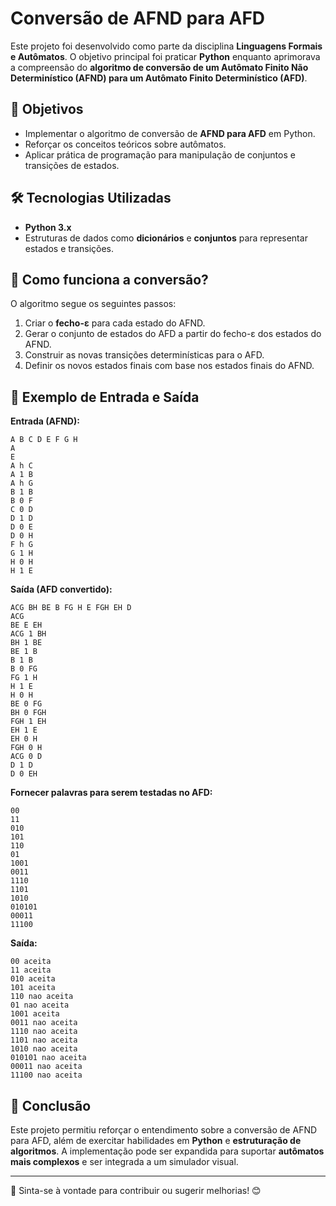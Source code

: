 # Conversão de AFND para AFD

Este projeto foi desenvolvido como parte da disciplina **Linguagens Formais e Autômatos**. O objetivo principal foi praticar **Python** enquanto aprimorava a compreensão do **algoritmo de conversão de um Autômato Finito Não Determinístico (AFND) para um Autômato Finito Determinístico (AFD)**.

## 📌 Objetivos
- Implementar o algoritmo de conversão de **AFND para AFD** em Python.
- Reforçar os conceitos teóricos sobre autômatos.
- Aplicar prática de programação para manipulação de conjuntos e transições de estados.

## 🛠️ Tecnologias Utilizadas
- **Python 3.x**
- Estruturas de dados como **dicionários** e **conjuntos** para representar estados e transições.

## 📖 Como funciona a conversão?
O algoritmo segue os seguintes passos:
1. Criar o **fecho-ε** para cada estado do AFND.
2. Gerar o conjunto de estados do AFD a partir do fecho-ε dos estados do AFND.
3. Construir as novas transições determinísticas para o AFD.
4. Definir os novos estados finais com base nos estados finais do AFND.

## 📝 Exemplo de Entrada e Saída
**Entrada (AFND):**
```
A B C D E F G H 
A
E
A h C
A 1 B
A h G
B 1 B
B 0 F
C 0 D
D 1 D
D 0 E
D 0 H
F h G
G 1 H
H 0 H
H 1 E
```
**Saída (AFD convertido):**
```
ACG BH BE B FG H E FGH EH D 
ACG
BE E EH 
ACG 1 BH
BH 1 BE
BE 1 B
B 1 B
B 0 FG
FG 1 H
H 1 E
H 0 H
BE 0 FG
BH 0 FGH
FGH 1 EH
EH 1 E
EH 0 H
FGH 0 H
ACG 0 D
D 1 D
D 0 EH
```
**Fornecer palavras para serem testadas no AFD:**
```
00
11
010
101
110
01
1001
0011
1110
1101
1010
010101
00011
11100
```
**Saída:**
```
00 aceita
11 aceita
010 aceita
101 aceita
110 nao aceita
01 nao aceita
1001 aceita
0011 nao aceita
1110 nao aceita
1101 nao aceita
1010 nao aceita
010101 nao aceita
00011 nao aceita
11100 nao aceita

```


## 📌 Conclusão
Este projeto permitiu reforçar o entendimento sobre a conversão de AFND para AFD, além de exercitar habilidades em **Python** e **estruturação de algoritmos**. A implementação pode ser expandida para suportar **autômatos mais complexos** e ser integrada a um simulador visual.

---
🔗 Sinta-se à vontade para contribuir ou sugerir melhorias! 😊

